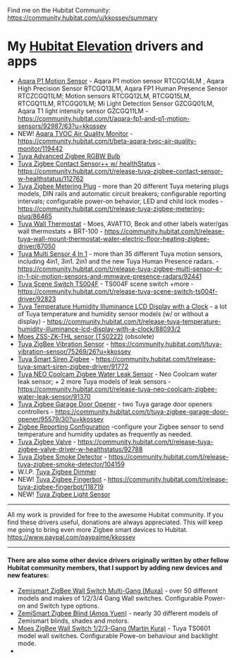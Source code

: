 
Find me on the Hubitat Community: https://community.hubitat.com/u/kkossev/summary 

# My [Hubitat Elevation](https://hubitat.com/) drivers and apps

* [Aqara P1 Motion Sensor](https://github.com/kkossev/Hubitat/tree/main/Drivers/Aqara%20P1%20Motion%20Sensor) - Aqara P1 motion sensor RTCGQ14LM , Aqara High Precision Sensor RTCGQ13LM, Aqara FP1 Human Presence Sensor RTCZCGQ11LM; Motion sensors RTCGQ12LM, RTCGQ15LM, RTCGQ11LM, RTCGQ01LM; Mi Light Detection Sensor GZCGQ01LM, Aqara T1 light intensity sensor GZCGQ11LM - https://community.hubitat.com/t/aqara-fp1-and-p1-motion-sensors/92987/63?u=kkossev
* NEW! [Aqara TVOC Air Quality Monitor](https://raw.githubusercontent.com/kkossev/Hubitat/development/Drivers/Aqara%20TVOC%20Air%20Quality%20Monitor/Aqara%20TVOC%20Air%20Quality%20Monitor.groovy) - https://community.hubitat.com/t/beta-aqara-tvoc-air-quality-monitor/119442
* [Tuya Advanced Zigbee RGBW Bulb](https://raw.githubusercontent.com/kkossev/Hubitat/development/Drivers/Tuya%20Advanced%20Zigbee%20RGBW%20Bulb/Tuya%20Advanced%20Zigbee%20RGBW%20Bulb.groovy)
* [Tuya Zigbee Contact Sensor++ w/ healthStatus](https://raw.githubusercontent.com/kkossev/Hubitat/development/Drivers/Tuya%20Contact%20Sensor/Tuya%20Contact%20Sensor.groovy) - https://community.hubitat.com/t/release-tuya-zigbee-contact-sensor-w-healthstatus/112762 
* [Tuya Zigbee Metering Plug](https://github.com/kkossev/Hubitat/tree/main/Drivers/Tuya%20Zigbee%20Metering%20Plug) - more than 20 different Tuya metering plugs models, DIN rails and automatic circuit breakers; configurable reporting intervals; configurable power-on behavior, LED and child lock modes - https://community.hubitat.com/t/release-tuya-zigbee-metering-plug/86465 
* [Tuya Wall Thermostat](https://github.com/kkossev/Hubitat-Tuya-Wall-Thermostat) - Moes, AVATTO, Beok and other labels water/gas wall thermostats + BRT-100 - https://community.hubitat.com/t/release-tuya-wall-mount-thermostat-water-electric-floor-heating-zigbee-driver/87050 
* [Tuya Multi Sensor 4 In 1](https://github.com/kkossev/Hubitat/blob/main/Drivers/Tuya%20Multi%20Sensor%204%20In%201/Tuya%20Multi%20Sensor%204%20In%201.groovy) - more than 35 different Tuya motion sensors, including 4in1, 3in1. 2in1 and the new Tuya Human Presence radars. - https://community.hubitat.com/t/release-tuya-zigbee-multi-sensor-4-in-1-pir-motion-sensors-and-mmwave-presence-radars/92441 
* [Tuya Scene Switch TS004F](https://github.com/kkossev/Hubitat/tree/main/Drivers/Tuya%20TS004F) - TS004F scene switch +more - https://community.hubitat.com/t/release-tuya-scene-switch-ts004f-driver/92823 
* [Tuya Temperature Humidity Illuminance LCD Display with a Clock](https://github.com/kkossev/Hubitat/tree/main/Drivers/Tuya%20Temperature%20Humidity%20Illuminance%20LCD%20Display%20with%20a%20Clock) - a lot of Tuya temperature and humidity sensor models (w/ or without a display) - https://community.hubitat.com/t/release-tuya-temperature-humidity-illuminance-lcd-display-with-a-clock/88093/2
* [Moes ZSS-ZK-THL sensor (TS0222)](https://github.com/kkossev/Hubitat/tree/main/Drivers/Moes_ZSS-ZK-THL_TS0222) (obsolete)
* [Tuya ZigBee Vibration Sensor](https://github.com/kkossev/Hubitat/tree/main/Drivers/Tuya%20ZigBee%20Vibration%20Sensor) - https://community.hubitat.com/t/tuya-vibration-sensor/75269/26?u=kkossev
* [Tuya Smart Siren Zigbee](https://github.com/kkossev/Hubitat/tree/main/Drivers/Tuya%20Smart%20Siren%20Zigbee) - https://community.hubitat.com/t/release-tuya-smart-siren-zigbee-driver/91772
* [Tuya NEO Coolcam Zigbee Water Leak Sensor](https://github.com/kkossev/Hubitat/tree/main/Drivers/Tuya%20NEO%20Coolcam%20Zigbee%20Water%20Leak%20Sensor) - Neo Coolcam water leak sensor; + 2 more Tuya models of leak sensors - https://community.hubitat.com/t/release-tuya-neo-coolcam-zigbee-water-leak-sensor/91370 
* [Tuya Zigbee Garage Door Opener](https://github.com/kkossev/Hubitat/blob/main/Drivers/Tuya%20Zigbee%20Garage%20Door%20Opener/Tuya%20Zigbee%20Garage%20Door%20Opener.groovy) - two Tuya garage door openers controllers - https://community.hubitat.com/t/tuya-zigbee-garage-door-opener/95579/30?u=kkossev
* [Zigbee Reporting Configuration](https://github.com/kkossev/hubitat-ZigbeeReportingConfiguration/blob/main/Zigbee%20Reporting%20Configuration.groovy) -configure your Zigbee sensor to send temperature and humidity updates as frequently as needed.
* [Tuya Zigbee Valve](https://raw.githubusercontent.com/kkossev/Hubitat/main/Drivers/Tuya%20Zigbee%20Valve/Tuya%20Zigbee%20Valve.groovy) - https://community.hubitat.com/t/release-tuya-zigbee-valve-driver-w-healthstatus/92788
* [Tuya Zigbee Smoke Detector](https://raw.githubusercontent.com/kkossev/Hubitat/main/Drivers/Tuya_Zigbee_Smoke_Detector/Tuya_Zigbee_Smoke_Detector.groovy) - https://community.hubitat.com/t/release-tuya-zigbee-smoke-detector/104159 
* W.I.P. [Tuya Zigbee Dimmer](https://raw.githubusercontent.com/kkossev/Hubitat/main/Drivers/Tuya%20Zigbee%20Dimmer/Tuya%20Zigbee%20Dimmer.groovy)
* NEW! [Tuya Zigbee Fingerbot](https://raw.githubusercontent.com/kkossev/Hubitat/main/Drivers/Tuya%20Zigbee%20Fingerbot/Tuya%20Zigbee%20Fingerbot.groovy) - https://community.hubitat.com/t/release-tuya-zigbee-fingerbot/118719
* NEW! [Tuya Zigbee Light Sensor](https://raw.githubusercontent.com/kkossev/Hubitat/main/Drivers/Tuya%20Zigbee%20Light%20Sensor/Tuya%20Zigbee%20Light%20Sensor.groovy)
---------------------------

All my work is provided for free to the awesome Hubitat community. If you find these drivers useful, donations are always appreciated.
This will keep me going to bring even more Zigbee smart devices to Hubitat.
https://www.paypal.com/paypalme/kkossev

---------------------------

#### There are also some other device drivers originally written by other fellow Hubitat community members, that I support by adding new devices and new features:

* [Zemismart ZigBee Wall Switch Multi-Gang (Muxa)](https://github.com/kkossev/hubitat-muxa-fork/blob/master/drivers/zemismart-zigbee-multigang-switch.groovy) - over 50 different models and makes of 1/2/3/4 Gang Wall switches. Configurable Power-on and Switch type options.
* [ZemiSmart Zigbee Blind (Amos Yuen)](https://github.com/amosyuen/hubitat-zemismart-zigbee/blob/main/Zemismart%20Zigbee%20Blind.groovy) - nearly 30 different models of Zemismart blinds, shades and motors.
* [Moes ZigBee Wall Switch 1/2/3-Gang (Martin Kura)](https://github.com/martinkura-svk/Hubitat/blob/main/Moes%20ZigBee%20Wall%20Switch) - Tuya TS0601 model wall switches. Configurable Powe-on behaviour and backlight mode.
* 
